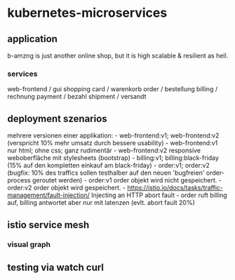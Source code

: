 # kubernetes-microservices

## application
b-amzng is just another online shop, but it is high scalable & resilient as hell.

### services
web-frontend / gui
shopping card / warenkorb
order / bestellung
billing / rechnung
payment / bezahl
shipment / versandt

## deployment szenarios
mehrere versionen einer applikation:
	- web-frontend:v1; web-frontend:v2 (verspricht 10% mehr umsatz durch bessere usability)
		- web-frontend:v1 nur html; ohne css; ganz rudimentär
		- web-frontend:v2 responsive weboberfläche mit stylesheets (bootstrap)
	- billing:v1; billing:black-friday (15% auf den kompletten einkauf am black-friday)
	- order:v1; order:v2 (bugfix: 10% des traffics sollen testhalber auf den neuen 'bugfreien' order-process geroutet werden)
		- order:v1 order objekt wird nicht gespeichert.
		- order:v2 order objekt wird gespeichert.
	- https://istio.io/docs/tasks/traffic-management/fault-injection/ Injecting an HTTP abort fault
		- order ruft billing auf, billing antwortet aber nur mit latenzen (evlt. abort fault 20%)


## istio service mesh

### visual graph 

## testing via watch curl
